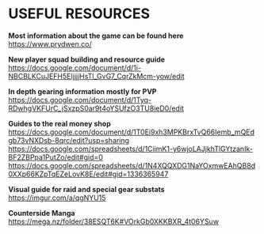 # USEFUL RESOURCES

**Most information about the game can be found here**
https://www.prydwen.co/

**New player squad building and resource guide**
https://docs.google.com/document/d/1i-NBCBLKCuJEFH5EIjjjjHsTl_GvG7_CqrZkMcm-yow/edit

**In depth gearing information mostly for PVP**
https://docs.google.com/document/d/1Tyq-RDwhgVKFUrC_jSxzpS0ar9t4oYSUfzO3TU8ieD0/edit

**Guides to the real money shop**
https://docs.google.com/document/d/1T0Ei9xh3MPKBrxTvQ66Iemb_mQEdgb73vNXDsb-8qrc/edit?usp=sharing
https://docs.google.com/spreadsheets/d/1CiimK1-y6wjoLAJjkhTlGYtzanIk-BF2ZBPpa1PutZo/edit#gid=0
https://docs.google.com/spreadsheets/d/1N4XQQXDG1NaYOxmwEAhQB8d0XXp66KZpTqEZeLovK8E/edit#gid=1336365947

**Visual guide for raid and special gear substats**
https://imgur.com/a/qgNYU15

**Counterside Manga**
https://mega.nz/folder/38ESQT6K#VOrkGb0XKKBXR_4t06YSuw
